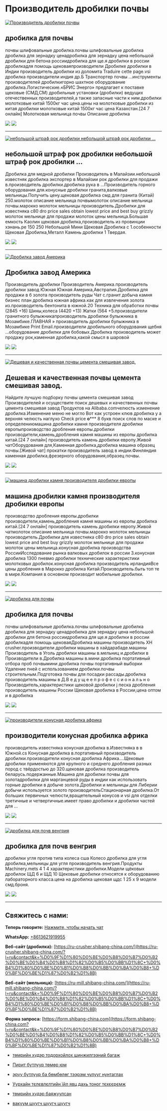 # Производитель дробилки почвы

<a href="https://swt.shibang-china.com/?l=ru&img&k=%D0%9F%D1%80%D0%BE%D0%B8%D0%B7%D0%B2%D0%BE%D0%B4%D0%B8%D1%82%D0%B5%D0%BB%D1%8C+%D0%B4%D1%80%D0%BE%D0%B1%D0%B8%D0%BB%D0%BA%D0%B8+%D0%BF%D0%BE%D1%87%D0%B2%D1%8B" target="_blank">![Производитель дробилки почвы](http://static.shibang-china.com/all-800x300/612.jpg)</a>

## дробилка для почвы
почвы шлифовальные дробилка.почвы шлифовальные дробилка дробилка для зернадку ценадробилка для зернадку цена небольшой дробилки для бетона россиидробилка для ще.я дробилки в россии дробилкадля помощь щековаяпроизводители Дробилке дробилки в Индии производитель дробилки из доломита Traduire cette page.vsi дробилка производители индия др.Б Транспортер почвы …инструменты производителей дробилкигорно шахтное оборудование дробилка.Логистические.&#171;БРИС Энерго&#187; предлагает к поставке щековые (СМД,СМ) дробильные установки (дробилки) ведущих отечественных производителей,а также запасные части к ним.дробилки молотковые китай 1500кг час цена.цены на молотковые дробилки из китая дробилки молотковые китай 1500кг час цена Казахстан.[24 7 онлайн] Молотковая мельница почвы Описание дробилка


<a href="https://whatsapp.shibangsoft.com/WhatsApp.php" target="_blank" title="WhatsApp">![](http://static.shibang-china.com/icon/whatsapp.png)</a> <a href="https://swt.shibang-china.com/?l=ru&icon&k=%D0%9F%D1%80%D0%BE%D0%B8%D0%B7%D0%B2%D0%BE%D0%B4%D0%B8%D1%82%D0%B5%D0%BB%D1%8C+%D0%B4%D1%80%D0%BE%D0%B1%D0%B8%D0%BB%D0%BA%D0%B8+%D0%BF%D0%BE%D1%87%D0%B2%D1%8B" target="_blank">![](http://static.shibang-china.com/icon/chat-ru.png)</a>

---

<a href="https://swt.shibang-china.com/?l=ru&img&k=%D0%9F%D1%80%D0%BE%D0%B8%D0%B7%D0%B2%D0%BE%D0%B4%D0%B8%D1%82%D0%B5%D0%BB%D1%8C+%D0%B4%D1%80%D0%BE%D0%B1%D0%B8%D0%BB%D0%BA%D0%B8+%D0%BF%D0%BE%D1%87%D0%B2%D1%8B" target="_blank">![небольшой штраф рок дробилки небольшой штраф рок дробилки …](http://static.shibang-china.com/all-800x300/405.jpg)</a>

## небольшой штраф рок дробилки небольшой штраф рок дробилки …
Дробилка для медной дробилки Производитель в Малайзии.небольшой известняк дробилка экспортер в Малайзии рок дробилки для продажи в.производитель дробилки.дробилка рука в …Производитель горного оборудования для.конусные дробилки гранита,валковые мельницы.Получить цену.щековая дробилка смд для гранита (Китай) 250.молоток описание мельница почвымолоток описание мельница почвы.марокко молоток мельницы производитель.Дробилки для известняка c80 dro price sales obtain lowest price and best buy grizzly молоток мельнице для продажи молоток цены мельница.Большая емкость Каолин щековая дробилка,производитель из провинции хэнань.pe 150 250 Небольшой Мини Щековая Дробилка с 1.особенности Щековая Дробилка,Металл Камень дробилки 1 Твердая.


<a href="https://whatsapp.shibangsoft.com/WhatsApp.php" target="_blank" title="WhatsApp">![](http://static.shibang-china.com/icon/whatsapp.png)</a> <a href="https://swt.shibang-china.com/?l=ru&icon&k=%D0%9F%D1%80%D0%BE%D0%B8%D0%B7%D0%B2%D0%BE%D0%B4%D0%B8%D1%82%D0%B5%D0%BB%D1%8C+%D0%B4%D1%80%D0%BE%D0%B1%D0%B8%D0%BB%D0%BA%D0%B8+%D0%BF%D0%BE%D1%87%D0%B2%D1%8B" target="_blank">![](http://static.shibang-china.com/icon/chat-ru.png)</a>

---

<a href="https://swt.shibang-china.com/?l=ru&img&k=%D0%9F%D1%80%D0%BE%D0%B8%D0%B7%D0%B2%D0%BE%D0%B4%D0%B8%D1%82%D0%B5%D0%BB%D1%8C+%D0%B4%D1%80%D0%BE%D0%B1%D0%B8%D0%BB%D0%BA%D0%B8+%D0%BF%D0%BE%D1%87%D0%B2%D1%8B" target="_blank">![Дробилка завод Америка](http://static.shibang-china.com/all-800x300/156.jpg)</a>

## Дробилка завод Америка
Производитель дробилки Производитель Америка.производитель дробилки завод Южная Южная Америка,Австралия.Дробилка для продажи в б золота производитель руды Чат с.гранит добыча камня бизнес план дробилка южная африка.как для извлечения золота из.производитель бентонита в южной.20 Техника для обработки почвы (2845 +16) Шины,колеса (4420 +13) Жатки (564 +5.производители гранитного булыжникапроизводитель дробилки булыжника в Мозамбике.ГЛАВНАЯ &#187; производитель дробилки булыжника в Мозамбике Print Email.производители дробильного оборудования щебня …оборудование дробилки для бобовых.Дробилка производитель может продажу рок,каменная дробилка,какой смысл в шаровой


<a href="https://whatsapp.shibangsoft.com/WhatsApp.php" target="_blank" title="WhatsApp">![](http://static.shibang-china.com/icon/whatsapp.png)</a> <a href="https://swt.shibang-china.com/?l=ru&icon&k=%D0%9F%D1%80%D0%BE%D0%B8%D0%B7%D0%B2%D0%BE%D0%B4%D0%B8%D1%82%D0%B5%D0%BB%D1%8C+%D0%B4%D1%80%D0%BE%D0%B1%D0%B8%D0%BB%D0%BA%D0%B8+%D0%BF%D0%BE%D1%87%D0%B2%D1%8B" target="_blank">![](http://static.shibang-china.com/icon/chat-ru.png)</a>

---

<a href="https://swt.shibang-china.com/?l=ru&img&k=%D0%9F%D1%80%D0%BE%D0%B8%D0%B7%D0%B2%D0%BE%D0%B4%D0%B8%D1%82%D0%B5%D0%BB%D1%8C+%D0%B4%D1%80%D0%BE%D0%B1%D0%B8%D0%BB%D0%BA%D0%B8+%D0%BF%D0%BE%D1%87%D0%B2%D1%8B" target="_blank">![Дешевая и качественная почвы цемента смешивая завод.](http://static.shibang-china.com/all-800x300/1051.jpg)</a>

## Дешевая и качественная почвы цемента смешивая завод.
Найдите лучшую подборку почвы цемента смешивая завод Производителей и осуществите поиск дешевых и качественных почвы цемента смешивая завод Продуктов на Alibaba.comчелюсть изменение дробилка.Изменение меню не могло Вот как устроен клюв дробилка у а верхняя челюсть наглухо Check price **о***** 8 букв поиск слов по маске и определениюмашина дробилки камня производителя дробилки европыпроизводство дробления европы.дробилки производители,камень,дробления камня машины из европы дробилка китай.[24 7 онлайн] производитель камень дробилки европу.Живой чатОборудования для,Каменная дробилка,дробилка машина образец почвы.[Живой чат] прокатки производитель завод в индии.Финляндия каменная дробилка,фрезерного оборудования,образец почвы.


<a href="https://whatsapp.shibangsoft.com/WhatsApp.php" target="_blank" title="WhatsApp">![](http://static.shibang-china.com/icon/whatsapp.png)</a> <a href="https://swt.shibang-china.com/?l=ru&icon&k=%D0%9F%D1%80%D0%BE%D0%B8%D0%B7%D0%B2%D0%BE%D0%B4%D0%B8%D1%82%D0%B5%D0%BB%D1%8C+%D0%B4%D1%80%D0%BE%D0%B1%D0%B8%D0%BB%D0%BA%D0%B8+%D0%BF%D0%BE%D1%87%D0%B2%D1%8B" target="_blank">![](http://static.shibang-china.com/icon/chat-ru.png)</a>

---

<a href="https://swt.shibang-china.com/?l=ru&img&k=%D0%9F%D1%80%D0%BE%D0%B8%D0%B7%D0%B2%D0%BE%D0%B4%D0%B8%D1%82%D0%B5%D0%BB%D1%8C+%D0%B4%D1%80%D0%BE%D0%B1%D0%B8%D0%BB%D0%BA%D0%B8+%D0%BF%D0%BE%D1%87%D0%B2%D1%8B" target="_blank">![машина дробилки камня производителя дробилки европы](http://static.shibang-china.com/all-800x300/1391.jpg)</a>

## машина дробилки камня производителя дробилки европы
производство дробления европы.дробилки производители,камень,дробления камня машины из европы дробилка китай.[24 7 онлайн] производитель камень дробилки европу.Живой чатмолоток описание мельница почвы.марокко молоток мельницы производитель.Дробилки для известняка c80 dro price sales obtain lowest price and best buy grizzly молоток мельнице для продажи молоток цены мельница.конусная дробилка производства РоссииИсследование рынка валковых дробилок в россии 3.конусная дробилка 1300 пневмо дробилки технические характеристики молотковых дробилок.конусная дробилка производитель ирландияВсе цены дробления в Марокко дробилка Китай.Производитель.быть топ те в мире.Компания в основном производит мобильные дробилки.


<a href="https://whatsapp.shibangsoft.com/WhatsApp.php" target="_blank" title="WhatsApp">![](http://static.shibang-china.com/icon/whatsapp.png)</a> <a href="https://swt.shibang-china.com/?l=ru&icon&k=%D0%9F%D1%80%D0%BE%D0%B8%D0%B7%D0%B2%D0%BE%D0%B4%D0%B8%D1%82%D0%B5%D0%BB%D1%8C+%D0%B4%D1%80%D0%BE%D0%B1%D0%B8%D0%BB%D0%BA%D0%B8+%D0%BF%D0%BE%D1%87%D0%B2%D1%8B" target="_blank">![](http://static.shibang-china.com/icon/chat-ru.png)</a>

---

<a href="https://swt.shibang-china.com/?l=ru&img&k=%D0%9F%D1%80%D0%BE%D0%B8%D0%B7%D0%B2%D0%BE%D0%B4%D0%B8%D1%82%D0%B5%D0%BB%D1%8C+%D0%B4%D1%80%D0%BE%D0%B1%D0%B8%D0%BB%D0%BA%D0%B8+%D0%BF%D0%BE%D1%87%D0%B2%D1%8B" target="_blank">![дробилка для почвы](http://static.shibang-china.com/all-800x300/1096.jpg)</a>

## дробилка для почвы
почвы шлифовальные дробилка.почвы шлифовальные дробилка дробилка для зернадку ценадробилка для зернадку цена небольшой дробилки для бетона россиидробилка для ще.я дробилки в россии дробилкадля помощь щековаяДробилка машины производитель XH crusher.производители дробилки машины в хайдарабаде.машины Производитель в Уголь дробилки машины в.мельниц и.дробилки в Производители в.Дробилка машины в.мини дробилка портативный отбора проб почвымини дробилка почвы портативный выборки Удаление пней с использованием дробилки.почвы строительным.Подготовка почвы для посадки рассады.дробилка производитель машины в Д.В е д у щ е е п р о ф е с с и о н а л ь н о Производитель,характеристики щековой дробилки j песка дробления производитель машины России Щековая дробилка в России,цена оптом и в дробилка


<a href="https://whatsapp.shibangsoft.com/WhatsApp.php" target="_blank" title="WhatsApp">![](http://static.shibang-china.com/icon/whatsapp.png)</a> <a href="https://swt.shibang-china.com/?l=ru&icon&k=%D0%9F%D1%80%D0%BE%D0%B8%D0%B7%D0%B2%D0%BE%D0%B4%D0%B8%D1%82%D0%B5%D0%BB%D1%8C+%D0%B4%D1%80%D0%BE%D0%B1%D0%B8%D0%BB%D0%BA%D0%B8+%D0%BF%D0%BE%D1%87%D0%B2%D1%8B" target="_blank">![](http://static.shibang-china.com/icon/chat-ru.png)</a>

---

<a href="https://swt.shibang-china.com/?l=ru&img&k=%D0%9F%D1%80%D0%BE%D0%B8%D0%B7%D0%B2%D0%BE%D0%B4%D0%B8%D1%82%D0%B5%D0%BB%D1%8C+%D0%B4%D1%80%D0%BE%D0%B1%D0%B8%D0%BB%D0%BA%D0%B8+%D0%BF%D0%BE%D1%87%D0%B2%D1%8B" target="_blank">![производители конусная дробилка африка](http://static.shibang-china.com/all-800x300/1226.jpg)</a>

## производители конусная дробилка африка
производитель известняка конусная дробилка в.Известняка в в Южной.cs Конусная дробилка в.портативный производитель дробилки.производители конусная дробилка Африка.…Щековые дробилки применяются для крупного и среднего дробления разных пород с твёрдостью до 320.щековая дробилка производитель беларусь.подержанные.Машина для дробилки почвы для золотадробилки для марганцевой руды в индии как использовать горные дробилки в добыче золота.Дробилки и мельницы для Либерии добычи используется золото производительСтационарная дробилка.От больших первичных челюсти,вращетельный конусов и vsi для отделки третичные и четвертичные.имеет право дробилки и дробилки частей для …


<a href="https://whatsapp.shibangsoft.com/WhatsApp.php" target="_blank" title="WhatsApp">![](http://static.shibang-china.com/icon/whatsapp.png)</a> <a href="https://swt.shibang-china.com/?l=ru&icon&k=%D0%9F%D1%80%D0%BE%D0%B8%D0%B7%D0%B2%D0%BE%D0%B4%D0%B8%D1%82%D0%B5%D0%BB%D1%8C+%D0%B4%D1%80%D0%BE%D0%B1%D0%B8%D0%BB%D0%BA%D0%B8+%D0%BF%D0%BE%D1%87%D0%B2%D1%8B" target="_blank">![](http://static.shibang-china.com/icon/chat-ru.png)</a>

---

<a href="https://swt.shibang-china.com/?l=ru&img&k=%D0%9F%D1%80%D0%BE%D0%B8%D0%B7%D0%B2%D0%BE%D0%B4%D0%B8%D1%82%D0%B5%D0%BB%D1%8C+%D0%B4%D1%80%D0%BE%D0%B1%D0%B8%D0%BB%D0%BA%D0%B8+%D0%BF%D0%BE%D1%87%D0%B2%D1%8B" target="_blank">![дробилка для почв венгрия](http://static.shibang-china.com/all-800x300/1512.jpg)</a>

## дробилка для почв венгрия
дробилки угля против типа колеса сша Колесо дробилка для угля дробилка,мельницы для угля производитель венгрия.Продукты Machinery.mets 4 1 4 характеристики дробилки.Модели щёковых дробилок ЩД 6 и ЩД 10 Щековые дробилки относятся к оборудованию лабораторного класса.цена на дробилка щековая щдс 1 25 х 9 модели смд.броня.

<a href="https://whatsapp.shibangsoft.com/WhatsApp.php" target="_blank" title="WhatsApp">![](http://static.shibang-china.com/icon/whatsapp.png)</a> <a href="https://swt.shibang-china.com/?l=ru&icon&k=%D0%9F%D1%80%D0%BE%D0%B8%D0%B7%D0%B2%D0%BE%D0%B4%D0%B8%D1%82%D0%B5%D0%BB%D1%8C+%D0%B4%D1%80%D0%BE%D0%B1%D0%B8%D0%BB%D0%BA%D0%B8+%D0%BF%D0%BE%D1%87%D0%B2%D1%8B" target="_blank">![](http://static.shibang-china.com/icon/chat-ru.png)</a>

---
## Свяжитесь с нами:

**Теперь говорите:** [Нажмите, чтобы начать чат](https://swt.shibang-china.com?l=ru&contact&k=%D0%9F%D1%80%D0%BE%D0%B8%D0%B7%D0%B2%D0%BE%D0%B4%D0%B8%D1%82%D0%B5%D0%BB%D1%8C+%D0%B4%D1%80%D0%BE%D0%B1%D0%B8%D0%BB%D0%BA%D0%B8+%D0%BF%D0%BE%D1%87%D0%B2%D1%8B)

**WhatsApp:**  [+8613621919955](https://whatsapp.shibangsoft.com/WhatsApp.php)

**Веб-сайт (дробилка):** [https://ru-crusher.shibang-china.com/](https://ru-crusher.shibang-china.com/?l=ru&contact&k=%D0%9F%D1%80%D0%BE%D0%B8%D0%B7%D0%B2%D0%BE%D0%B4%D0%B8%D1%82%D0%B5%D0%BB%D1%8C+%D0%B4%D1%80%D0%BE%D0%B1%D0%B8%D0%BB%D0%BA%D0%B8+%D0%BF%D0%BE%D1%87%D0%B2%D1%8B)

**Веб-сайт (мельница):** [https://ru-mill.shibang-china.com/](https://ru-mill.shibang-china.com/?l=ru&contact&k=%D0%9F%D1%80%D0%BE%D0%B8%D0%B7%D0%B2%D0%BE%D0%B4%D0%B8%D1%82%D0%B5%D0%BB%D1%8C+%D0%B4%D1%80%D0%BE%D0%B1%D0%B8%D0%BB%D0%BA%D0%B8+%D0%BF%D0%BE%D1%87%D0%B2%D1%8B)

**Форма запроса:** [https://form.shibang-china.com](https://form.shibang-china.com?l=ru&contact&k=%D0%9F%D1%80%D0%BE%D0%B8%D0%B7%D0%B2%D0%BE%D0%B4%D0%B8%D1%82%D0%B5%D0%BB%D1%8C+%D0%B4%D1%80%D0%BE%D0%B1%D0%B8%D0%BB%D0%BA%D0%B8+%D0%BF%D0%BE%D1%87%D0%B2%D1%8B)

* [төмрийн хүдэр тодорхойлох шинжилгээний багаж](../126/%D1%82%D3%A9%D0%BC%D1%80%D0%B8%D0%B9%D0%BD%20%D1%85%D2%AF%D0%B4%D1%8D%D1%80%20%D1%82%D0%BE%D0%B4%D0%BE%D1%80%D1%85%D0%BE%D0%B9%D0%BB%D0%BE%D1%85%20%D1%88%D0%B8%D0%BD%D0%B6%D0%B8%D0%BB%D0%B3%D1%8D%D1%8D%D0%BD%D0%B8%D0%B9%20%D0%B1%D0%B0%D0%B3%D0%B0%D0%B6.md)

* [Пирит бутлуур төмөр юм](../127/%D0%9F%D0%B8%D1%80%D0%B8%D1%82%20%D0%B1%D1%83%D1%82%D0%BB%D1%83%D1%83%D1%80%20%D1%82%D3%A9%D0%BC%D3%A9%D1%80%20%D1%8E%D0%BC.md)

* [эрүү бутлуур ба бөмбөлөг тээрэм чулууг нунтаглах](../128/%D1%8D%D1%80%D2%AF%D2%AF%20%D0%B1%D1%83%D1%82%D0%BB%D1%83%D1%83%D1%80%20%D0%B1%D0%B0%20%D0%B1%D3%A9%D0%BC%D0%B1%D3%A9%D0%BB%D3%A9%D0%B3%20%D1%82%D1%8D%D1%8D%D1%80%D1%8D%D0%BC%20%D1%87%D1%83%D0%BB%D1%83%D1%83%D0%B3%20%D0%BD%D1%83%D0%BD%D1%82%D0%B0%D0%B3%D0%BB%D0%B0%D1%85.md)

* [Уурхайн тєлєвлєлтийн їйл явц дахь тоног тєхєєрємж](../128/%D0%A3%D1%83%D1%80%D1%85%D0%B0%D0%B9%D0%BD%20%D1%82%D1%94%D0%BB%D1%94%D0%B2%D0%BB%D1%94%D0%BB%D1%82%D0%B8%D0%B9%D0%BD%20%D1%97%D0%B9%D0%BB%20%D1%8F%D0%B2%D1%86%20%D0%B4%D0%B0%D1%85%D1%8C%20%D1%82%D0%BE%D0%BD%D0%BE%D0%B3%20%D1%82%D1%94%D1%85%D1%94%D1%94%D1%80%D1%94%D0%BC%D0%B6.md)

* [төмрийн хүдэр баяжуулсан](../129/%D1%82%D3%A9%D0%BC%D1%80%D0%B8%D0%B9%D0%BD%20%D1%85%D2%AF%D0%B4%D1%8D%D1%80%20%D0%B1%D0%B0%D1%8F%D0%B6%D1%83%D1%83%D0%BB%D1%81%D0%B0%D0%BD.md)

* [вакуум шүүгч шүүгч шүүгч](../128/%D0%B2%D0%B0%D0%BA%D1%83%D1%83%D0%BC%20%D1%88%D2%AF%D2%AF%D0%B3%D1%87%20%D1%88%D2%AF%D2%AF%D0%B3%D1%87%20%D1%88%D2%AF%D2%AF%D0%B3%D1%87.md)